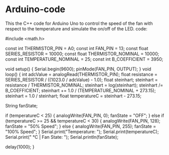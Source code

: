 # Arduino-code
This the C++ code for Arduino Uno to control the speed of the fan with respect to the temperature and simulate the on/off of the LED. 
code:

#include <math.h>

const int THERMISTOR_PIN = A0;
const int FAN_PIN = 13;
const float SERIES_RESISTOR = 10000;
const float THERMISTOR_NOMINAL = 10000;
const int TEMPERATURE_NOMINAL = 25;
const int B_COEFFICIENT = 3950;

void setup() {
  Serial.begin(9600);
  pinMode(FAN_PIN, OUTPUT);
}
void loop() {
  int adcValue = analogRead(THERMISTOR_PIN);
  float resistance = SERIES_RESISTOR / ((1023.0 / adcValue) - 1.0);
  float steinhart;
  steinhart = resistance / THERMISTOR_NOMINAL;
  steinhart = log(steinhart);
  steinhart /= B_COEFFICIENT;
  steinhart += 1.0 / (TEMPERATURE_NOMINAL + 273.15);
  steinhart = 1.0 / steinhart;
  float temperatureC = steinhart - 273.15;

  String fanState;

  if (temperatureC < 25) {
    analogWrite(FAN_PIN, 0);
    fanState = "OFF";
  } else if (temperatureC >= 25 && temperatureC < 30) {
    analogWrite(FAN_PIN, 128);
    fanState = "50% Speed";
  } else {
    analogWrite(FAN_PIN, 255);
    fanState = "100% Speed";
  }
  Serial.print("Temperature: ");
  Serial.print(temperatureC);
  Serial.print(" °C  |  Fan State: ");
  Serial.println(fanState);

  delay(1000);
}
